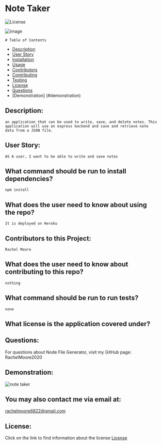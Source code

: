# Note Taker

  ![License](https://img.shields.io/badge/License--blue.svg "License Badge")
  
![image](https://user-images.githubusercontent.com/68473729/100527886-e1587380-31a4-11eb-9aaf-d9a51e0f2db5.png)

    # Table of Contents

* [Description](#description)
* [User Story](#user-story)
* [Installation](#what-command-should-be-run-to-install-dependencies)
* [Usage](#what-does-the-user-need-to-know-about-using-the-repo)
* [Contributors](#contributors-to-this-project)
* [Contributing](#what-does-the-user-need-to-know-about-contributing-to-this-repo)
* [Testing](#what-command-should-be-run-to-run-tests)
* [License](#what-license-is-the-application-covered-under)
* [Questions](#questions)
* [Demonstration] (#demonstration)
    

## Description:
    an application that can be used to write, save, and delete notes. This application will use an express backend and save and retrieve note data from a JSON file.

## User Story:
    AS A user, I want to be able to write and save notes

## What command should be run to install dependencies?
    npm install

## What does the user need to know about using the repo?
    It is deployed on Heroku

## Contributors to this Project:
    Rachel Moore

## What does the user need to know about contributing to this repo?
    nothing

## What command should be run to run tests?
    none

## What license is the application covered under?
    

## Questions:
For questions about Node File Generator, visit my GitHub page:
    RachelMoore2020
    
## Demonstration:
  ![note taker](https://user-images.githubusercontent.com/68473729/100527858-976f8d80-31a4-11eb-900d-8425c8b0b0ad.gif)
  
  ## You may also contact me via email at:
  rachelmoore6822@gmail.com
  
  ## License:
  Click on the link to find information about the license
  [License](https://opensource.org/licenses/)
